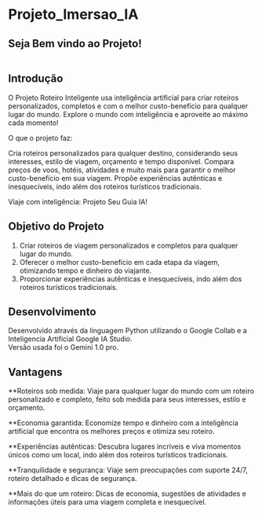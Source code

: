 # Projeto_Imersao_IA
## Seja Bem vindo ao Projeto!
<img src="">

## Introdução
O Projeto Roteiro Inteligente usa inteligência artificial para criar roteiros personalizados, completos e com o melhor custo-benefício para qualquer lugar do mundo.
Explore o mundo com inteligência e aproveite ao máximo cada momento!

O que o projeto faz:

Cria roteiros personalizados para qualquer destino, considerando seus interesses, estilo de viagem, orçamento e tempo disponível.
Compara preços de voos, hotéis, atividades e muito mais para garantir o melhor custo-benefício em sua viagem.
Propõe experiências autênticas e inesquecíveis, indo além dos roteiros turísticos tradicionais.

Viaje com inteligência: Projeto Seu Guia IA!

## Objetivo do Projeto
1. Criar roteiros de viagem personalizados e completos para qualquer lugar do mundo.
2. Oferecer o melhor custo-benefício em cada etapa da viagem, otimizando tempo e dinheiro do viajante.
3. Proporcionar experiências autênticas e inesquecíveis, indo além dos roteiros turísticos tradicionais.

## Desenvolvimento
Desenvolvido através da linguagem Python utilizando o Google Collab e a Inteligencia Artificial Google IA Studio.  
Versão usada foi o Gemini 1.0 pro.

## Vantagens
**Roteiros sob medida: Viaje para qualquer lugar do mundo com um roteiro personalizado e completo, feito sob medida para seus interesses, estilo e orçamento.

**Economia garantida: Economize tempo e dinheiro com a inteligência artificial que encontra os melhores preços e otimiza seu roteiro.

**Experiências autênticas: Descubra lugares incríveis e viva momentos únicos como um local, indo além dos roteiros turísticos tradicionais.

**Tranquilidade e segurança: Viaje sem preocupações com suporte 24/7, roteiro detalhado e dicas de segurança.

**Mais do que um roteiro: Dicas de economia, sugestões de atividades e informações úteis para uma viagem completa e inesquecível.
